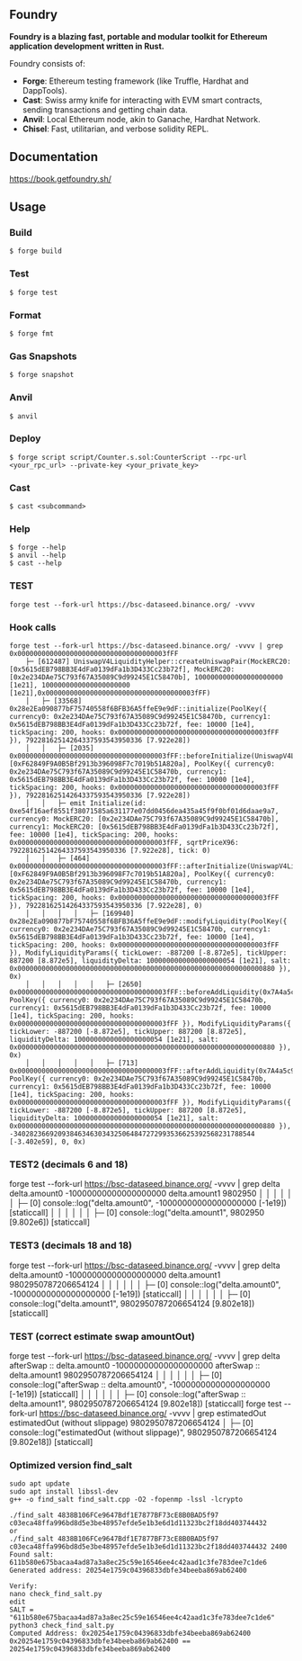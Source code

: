 ## Foundry

**Foundry is a blazing fast, portable and modular toolkit for Ethereum application development written in Rust.**

Foundry consists of:

-   **Forge**: Ethereum testing framework (like Truffle, Hardhat and DappTools).
-   **Cast**: Swiss army knife for interacting with EVM smart contracts, sending transactions and getting chain data.
-   **Anvil**: Local Ethereum node, akin to Ganache, Hardhat Network.
-   **Chisel**: Fast, utilitarian, and verbose solidity REPL.

## Documentation

https://book.getfoundry.sh/

## Usage

### Build

```shell
$ forge build
```

### Test

```shell
$ forge test
```

### Format

```shell
$ forge fmt
```

### Gas Snapshots

```shell
$ forge snapshot
```

### Anvil

```shell
$ anvil
```

### Deploy

```shell
$ forge script script/Counter.s.sol:CounterScript --rpc-url <your_rpc_url> --private-key <your_private_key>
```

### Cast

```shell
$ cast <subcommand>
```

### Help

```shell
$ forge --help
$ anvil --help
$ cast --help
```

### TEST
```
forge test --fork-url https://bsc-dataseed.binance.org/ -vvvv
```
### Hook calls
```
forge test --fork-url https://bsc-dataseed.binance.org/ -vvvv | grep 0x0000000000000000000000000000000000003fFF
    ├─ [612487] UniswapV4LiquidityHelper::createUniswapPair(MockERC20: [0x5615dEB798BB3E4dFa0139dFa1b3D433Cc23b72f], MockERC20: [0x2e234DAe75C793f67A35089C9d99245E1C58470b], 1000000000000000000000 [1e21], 1000000000000000000000 [1e21],0x0000000000000000000000000000000000003fFF)
    │   ├─ [33568] 0x28e2Ea090877bF75740558f6BFB36A5ffeE9e9dF::initialize(PoolKey({ currency0: 0x2e234DAe75C793f67A35089C9d99245E1C58470b, currency1: 0x5615dEB798BB3E4dFa0139dFa1b3D433Cc23b72f, fee: 10000 [1e4], tickSpacing: 200, hooks: 0x0000000000000000000000000000000000003fFF }), 79228162514264337593543950336 [7.922e28])
    │   │   ├─ [2035] 0x0000000000000000000000000000000000003fFF::beforeInitialize(UniswapV4LiquidityHelper: [0xF62849F9A0B5Bf2913b396098F7c7019b51A820a], PoolKey({ currency0: 0x2e234DAe75C793f67A35089C9d99245E1C58470b, currency1: 0x5615dEB798BB3E4dFa0139dFa1b3D433Cc23b72f, fee: 10000 [1e4], tickSpacing: 200, hooks: 0x0000000000000000000000000000000000003fFF }), 79228162514264337593543950336 [7.922e28])
    │   │   ├─ emit Initialize(id: 0xe54f16aef8551f38071585a631177e07dd0456dea435a45f9f0bf01d6daae9a7, currency0: MockERC20: [0x2e234DAe75C793f67A35089C9d99245E1C58470b], currency1: MockERC20: [0x5615dEB798BB3E4dFa0139dFa1b3D433Cc23b72f], fee: 10000 [1e4], tickSpacing: 200, hooks: 0x0000000000000000000000000000000000003fFF, sqrtPriceX96: 79228162514264337593543950336 [7.922e28], tick: 0)
    │   │   ├─ [464] 0x0000000000000000000000000000000000003fFF::afterInitialize(UniswapV4LiquidityHelper: [0xF62849F9A0B5Bf2913b396098F7c7019b51A820a], PoolKey({ currency0: 0x2e234DAe75C793f67A35089C9d99245E1C58470b, currency1: 0x5615dEB798BB3E4dFa0139dFa1b3D433Cc23b72f, fee: 10000 [1e4], tickSpacing: 200, hooks: 0x0000000000000000000000000000000000003fFF }), 79228162514264337593543950336 [7.922e28], 0)
    │   │   │   │   ├─ [169940] 0x28e2Ea090877bF75740558f6BFB36A5ffeE9e9dF::modifyLiquidity(PoolKey({ currency0: 0x2e234DAe75C793f67A35089C9d99245E1C58470b, currency1: 0x5615dEB798BB3E4dFa0139dFa1b3D433Cc23b72f, fee: 10000 [1e4], tickSpacing: 200, hooks: 0x0000000000000000000000000000000000003fFF }), ModifyLiquidityParams({ tickLower: -887200 [-8.872e5], tickUpper: 887200 [8.872e5], liquidityDelta: 1000000000000000000054 [1e21], salt: 0x0000000000000000000000000000000000000000000000000000000000000880 }), 0x)
    │   │   │   │   │   ├─ [2650] 0x0000000000000000000000000000000000003fFF::beforeAddLiquidity(0x7A4a5c919aE2541AeD11041A1AEeE68f1287f95b, PoolKey({ currency0: 0x2e234DAe75C793f67A35089C9d99245E1C58470b, currency1: 0x5615dEB798BB3E4dFa0139dFa1b3D433Cc23b72f, fee: 10000 [1e4], tickSpacing: 200, hooks: 0x0000000000000000000000000000000000003fFF }), ModifyLiquidityParams({ tickLower: -887200 [-8.872e5], tickUpper: 887200 [8.872e5], liquidityDelta: 1000000000000000000054 [1e21], salt: 0x0000000000000000000000000000000000000000000000000000000000000880 }), 0x)
    │   │   │   │   │   ├─ [713] 0x0000000000000000000000000000000000003fFF::afterAddLiquidity(0x7A4a5c919aE2541AeD11041A1AEeE68f1287f95b, PoolKey({ currency0: 0x2e234DAe75C793f67A35089C9d99245E1C58470b, currency1: 0x5615dEB798BB3E4dFa0139dFa1b3D433Cc23b72f, fee: 10000 [1e4], tickSpacing: 200, hooks: 0x0000000000000000000000000000000000003fFF }), ModifyLiquidityParams({ tickLower: -887200 [-8.872e5], tickUpper: 887200 [8.872e5], liquidityDelta: 1000000000000000000054 [1e21], salt: 0x0000000000000000000000000000000000000000000000000000000000000880 }), -340282366920938463463034325064847272993536625392568231788544 [-3.402e59], 0, 0x)
```
### TEST2 (decimals 6 and 18)
forge test --fork-url https://bsc-dataseed.binance.org/ -vvvv | grep delta
  delta.amount0 -10000000000000000000
  delta.amount1 9802950
    │   │   │   │   │   │   ├─ [0] console::log("delta.amount0", -10000000000000000000 [-1e19]) [staticcall]
    │   │   │   │   │   │   ├─ [0] console::log("delta.amount1", 9802950 [9.802e6]) [staticcall]

### TEST3 (decimals 18 and 18)
forge test --fork-url https://bsc-dataseed.binance.org/ -vvvv | grep delta
  delta.amount0 -10000000000000000000
  delta.amount1 9802950787206654124
    │   │   │   │   │   │   ├─ [0] console::log("delta.amount0", -10000000000000000000 [-1e19]) [staticcall]
    │   │   │   │   │   │   ├─ [0] console::log("delta.amount1", 9802950787206654124 [9.802e18]) [staticcall]


### TEST (correct estimate swap amountOut)
forge test --fork-url https://bsc-dataseed.binance.org/ -vvvv | grep delta
  afterSwap :: delta.amount0 -10000000000000000000
  afterSwap :: delta.amount1 9802950787206654124
    │   │   │   │   │   │   ├─ [0] console::log("afterSwap :: delta.amount0", -10000000000000000000 [-1e19]) [staticcall]
    │   │   │   │   │   │   ├─ [0] console::log("afterSwap :: delta.amount1", 9802950787206654124 [9.802e18]) [staticcall]
forge test --fork-url https://bsc-dataseed.binance.org/ -vvvv | grep estimatedOut
  estimatedOut (without slippage) 9802950787206654124
    │   ├─ [0] console::log("estimatedOut (without slippage)", 9802950787206654124 [9.802e18]) [staticcall]


### Optimized version find_salt
```
sudo apt update
sudo apt install libssl-dev
g++ -o find_salt find_salt.cpp -O2 -fopenmp -lssl -lcrypto

./find_salt 4838B106FCe9647Bdf1E7877BF73cE8B0BAD5f97 c03eca48ffa996bd8d5e3be48957efde5e1b3e6d1d11323bc2f18dd403744432
or
./find_salt 4838B106FCe9647Bdf1E7877BF73cE8B0BAD5f97 c03eca48ffa996bd8d5e3be48957efde5e1b3e6d1d11323bc2f18dd403744432 2400
Found salt: 611b580e675bacaa4ad87a3a8ec25c59e16546ee4c42aad1c3fe783dee7c1de6
Generated address: 20254e1759c04396833dbfe34beeba869ab62400

Verify:
nano check_find_salt.py
edit
SALT = "611b580e675bacaa4ad87a3a8ec25c59e16546ee4c42aad1c3fe783dee7c1de6"
python3 check_find_salt.py
Computed Address: 0x20254e1759c04396833dbfe34beeba869ab62400
0x20254e1759c04396833dbfe34beeba869ab62400 == 20254e1759c04396833dbfe34beeba869ab62400
```
